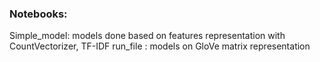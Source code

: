 ### Notebooks:

Simple_model: models done based on features representation with CountVectorizer, TF-IDF
run_file : models on GloVe matrix representation